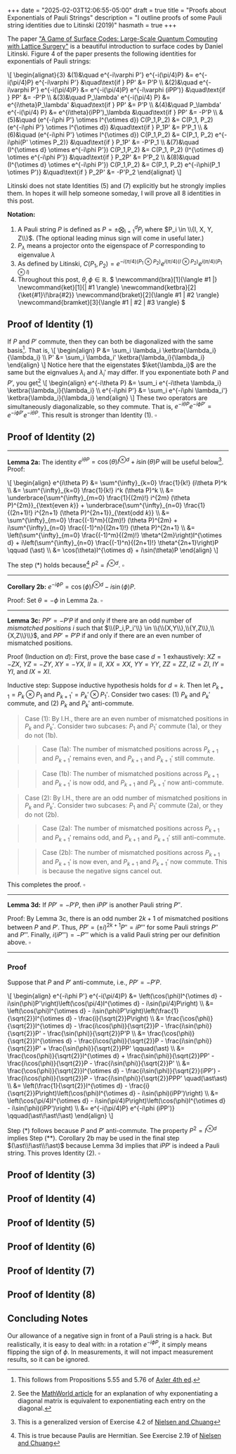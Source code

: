 +++
date = "2025-02-03T12:06:55-05:00"
draft = true
title = "Proofs about Exponentials of Pauli Strings"
description = "I outline proofs of some Pauli string identities due to Litinski (2019)"
hasmath = true
+++

The paper ["A Game of Surface Codes: Large-Scale Quantum Computing with Lattice
Surgery"][1] is a beautiful introduction to surface codes by Daniel Litinski.
Figure 4 of the paper presents the following identities for exponentials of
Pauli strings:

\\[ \begin{alignat}{3}
    &(1)&\quad e^{-i\varphi P'} e^{-i(\pi/4)P} &= e^{-i(\pi/4)P} e^{-i\varphi P'} &\quad\text{if } PP' &= P'P \\\\
    &(2)&\quad e^{-i\varphi P'} e^{-i(\pi/4)P} &= e^{-i(\pi/4)P} e^{-i\varphi (iPP')} &\quad\text{if } PP' &= -P'P \\\\
    &(3)&\quad P_\lambda' e^{-i(\pi/4) P} &= e^{i\theta}P_\lambda' &\quad\text{if } PP' &= P'P \\\\
    &(4)&\quad P_\lambda' e^{-i(\pi/4) P} &= e^{i\theta}(iPP')_\lambda &\quad\text{if } PP' &= -P'P \\\\
    &(5)&\quad (e^{-i\phi P'} \otimes I^{\otimes d}) C(P_1,P_2) &= C(P_1, P_2) (e^{-i\phi P'} \otimes I^{\otimes d}) &\quad\text{if } P_1P' &= P'P_1 \\\\
    &(6)&\quad (e^{-i\phi P'} \otimes I^{\otimes d}) C(P_1,P_2) &= C(P_1, P_2) e^{-i\phi(P' \otimes P_2)} &\quad\text{if } P_1P' &= -P'P_1 \\\\
    &(7)&\quad (I^{\otimes d} \otimes e^{-i\phi P'}) C(P_1,P_2) &= C(P_1, P_2) (I^{\otimes d} \otimes e^{-i\phi P'})  &\quad\text{if } P_2P' &= P'P_2 \\\\
    &(8)&\quad (I^{\otimes d} \otimes e^{-i\phi P'}) C(P_1,P_2) &= C(P_1, P_2) e^{-i\phi(P_1 \otimes P')} &\quad\text{if } P_2P' &= -P'P_2
    \end{alignat} \\]

Litinski does not state Identities (5) and (7) explicitly but he strongly
implies them. In hopes it will help someone someday, I will prove all 8
identities in this post.

**Notation:**
1. A Pauli string $P$ is defined as $P = \pm \bigotimes^d_{i=1} P_i$ where $P_i \in \\{I, X, Y, Z\\}$. (The optional leading minus sign will come in useful later.)
2. $P_\lambda$ means a projector onto the eigenspace of $P$ corresponding to eigenvalue $\lambda$
3. As defined by Litinski, $C(P_1, P_2) = e^{-i(\pi/4)(P_1 \otimes P_2)}e^{i(\pi/4)(I \otimes P_2)}e^{i(\pi/4)(P_1 \otimes I)}$
3. Throughout this post, $\theta,\phi \in \mathbb{R}$.
$
\newcommand{bra}\[1\]{\langle #1 |}
\newcommand{ket}\[1\]{| #1 \rangle}
\newcommand{ketbra}\[2\]{\ket{#1}\\!\bra{#2}}
\newcommand{braket}\[2\]{\langle #1 | #2 \rangle}
\newcommand{bramket}\[3\]{\langle #1 | #2 | #3 \rangle}
$

Proof of Identity (1)
---------------------

If $P$ and $P'$ commute, then they can both be diagonalized with the same basis[^^1].
That is,
\\[ \begin{align}
    P &= \sum_i \lambda_i \ketbra{\lambda_i}{\lambda_i} \\\\
    P' &= \sum_i \lambda_i' \ketbra{\lambda_i}{\lambda_i}
    \end{align} \\]
Notice here that the eigenstates $\ket{\lambda_i}$ are the same but the
eignvalues $\lambda_i$ and $\lambda_i'$ may differ. If you exponentiate both
$P$ and $P'$, you get[^^2]
\\[ \begin{align}
    e^{-i\theta P} &= \sum_i e^{-i\theta \lambda_i} \ketbra{\lambda_i}{\lambda_i} \\\\
    e^{-i\phi P'} &= \sum_i e^{-i\phi \lambda_i'} \ketbra{\lambda_i}{\lambda_i}
    \end{align} \\]
These two operators are simultaneously diagonalizable, so they commute. That
is, $e^{-i\theta P}e^{-i\phi P'} = e^{-i\phi P'}e^{-i\theta P}$. This result is
stronger than Identity (1). $\square$

Proof of Identity (2)
---------------------

----

**Lemma 2a:** The identity $e^{i\theta P} = \cos(\theta)I^{\otimes d} +
i\sin(\theta)P$ will be useful below[^^3]. Proof:

\\[ \begin{align}
    e^{i\theta P} &= \sum^{\infty}\_{k=0} \frac{1}{k!} (i\theta P)^k \\\\
                &= \sum^{\infty}\_{k=0} \frac{1}{k!} i^k (\theta P)^k \\\\
                &= \underbrace{\sum^{\infty}\_{m=0} \frac{1}{(2m)!} i^{2m} (\theta P)^{2m}}\_{\text{even $k$}} + \underbrace{\sum^{\infty}\_{n=0} \frac{1}{(2n+1)!} i^{2n+1} (\theta P)^{2n+1}}\_{\text{odd $k$}} \\\\
                &= \sum^{\infty}\_{m=0} \frac{(-1)^m}{(2m)!} (\theta P)^{2m} + i\sum^{\infty}\_{n=0} \frac{(-1)^n}{(2n+1)!} (\theta P)^{2n+1} \\\\
                &= \left(\sum^{\infty}\_{m=0} \frac{(-1)^m}{(2m)!} \theta^{2m}\right)I^{\otimes d} + i\left(\sum^{\infty}\_{n=0} \frac{(-1)^n}{(2n+1)!} \theta^{2n+1}\right)P \qquad (\ast) \\\\
                &= \cos(\theta)I^{\otimes d} + i\sin(\theta)P
    \end{align} \\]

The step $(\ast)$ holds because[^^4] $P^2 = I^{\otimes d}$. $\square$

----

**Corollary 2b:** $e^{-i\phi P} = \cos(\phi)I^{\otimes d} - i\sin(\phi)P$.

Proof: Set $\theta = -\phi$ in Lemma 2a. $\square$

----

**Lemma 3c:** $PP' = -P'P$ if and only if there are an odd number of _mismatched positions_ $i$ such that $\\{P_i,P_i'\\} \in \\{\\{X,Y\\},\\{Y,Z\\},\\{X,Z\\}\\}$, and $PP' = P'P$ if and only if there are an even number of mismatched positions.

Proof (Induction on $d$): First, prove the base case $d=1$ exhaustively: $XZ = -ZX$, $YZ = -ZY$, $XY = -YX$, $II = II$, $XX = XX$, $YY = YY$, $ZZ = ZZ$, $IZ = ZI$, $IY = YI$, and $IX = XI$.

Inductive step: Suppose inductive hypothesis holds for $d = k$. Then let $P_{k+1} = P_k \otimes P_1$ and $P_{k+1}' = P_k' \otimes P_1'$. Consider two cases: (1) $P_k$ and $P_k'$ commute, and (2) $P_k$ and $P_k'$ anti-commute.

> Case (1): By I.H., there are an even number of mismatched positions in $P_k$ and $P_k'$. Consider two subcases: $P_1$ and $P_1'$ commute (1a), or they do not (1b).

> > Case (1a): The number of mismatched positions across $P_{k+1}$ and $P_{k+1}'$ remains even, and $P_{k+1}$ and $P_{k+1}'$ still commute.

> > Case (1b): The number of mismatched positions across $P_{k+1}$ and $P_{k+1}'$ is now odd, and $P_{k+1}$ and $P_{k+1}'$ now anti-commute.

> Case (2): By I.H., there are an odd number of mismatched positions in $P_k$ and $P_k'$. Consider two subcases: $P_1$ and $P_1'$ commute (2a), or they do not (2b).

> > Case (2a): The number of mismatched positions across $P_{k+1}$ and $P_{k+1}'$ remains odd, and $P_{k+1}$ and $P_{k+1}'$ still anti-commute.

> > Case (2b): The number of mismatched positions across $P_{k+1}$ and $P_{k+1}'$ is now even, and $P_{k+1}$ and $P_{k+1}'$ now commute. This is because the negative signs cancel out.

This completes the proof. $\square$

----

**Lemma 3d:** If $PP' = -P'P$, then $iPP'$ is another Pauli string $P''$.

Proof: By Lemma 3c, there is an odd number $2k+1$ of mismatched positions between $P$ and $P'$. Thus, $PP' = (\pm i)^{2k+1}P'' = iP'''$ for some Pauli strings $P''$ and $P'''$. Finally, $i(iP''') = -P'''$ which is a valid Pauli string per our definition above. $\square$

----

### Proof

Suppose that $P$ and $P'$ anti-commute, i.e., $PP' = -P'P$.

\\[ \begin{align}
    e^{-i\phi P'} e^{-i(\pi/4)P} &= \left(\cos(\phi)I^{\otimes d} - i\sin(\phi)P'\right)\left(\cos(\pi/4)I^{\otimes d} - i\sin(\pi/4)P\right) \\\\
    &= \left(\cos(\phi)I^{\otimes d} - i\sin(\phi)P'\right)\left(\frac{1}{\sqrt{2}}I^{\otimes d} - \frac{i}{\sqrt{2}}P\right) \\\\
    &= \frac{\cos(\phi)}{\sqrt{2}}I^{\otimes d} - \frac{i\cos(\phi)}{\sqrt{2}}P - \frac{i\sin(\phi)}{\sqrt{2}}P' - \frac{\sin(\phi)}{\sqrt{2}}P'P \\\\
    &= \frac{\cos(\phi)}{\sqrt{2}}I^{\otimes d} - \frac{i\cos(\phi)}{\sqrt{2}}P - \frac{i\sin(\phi)}{\sqrt{2}}P' + \frac{\sin(\phi)}{\sqrt{2}}PP' \qquad(\ast) \\\\
    &= \frac{\cos(\phi)}{\sqrt{2}}I^{\otimes d} + \frac{\sin(\phi)}{\sqrt{2}}PP' - \frac{i\cos(\phi)}{\sqrt{2}}P - \frac{i\sin(\phi)}{\sqrt{2}}P' \\\\
    &= \frac{\cos(\phi)}{\sqrt{2}}I^{\otimes d} - \frac{i\sin(\phi)}{\sqrt{2}}(iPP') - \frac{i\cos(\phi)}{\sqrt{2}}P - \frac{i\sin(\phi)}{\sqrt{2}}PPP' \quad(\ast\ast) \\\\
    &= \left(\frac{1}{\sqrt{2}}I^{\otimes d} - \frac{i}{\sqrt{2}}P\right)\left(\cos(\phi)I^{\otimes d} - i\sin(\phi)(iPP')\right) \\\\
    &= \left(\cos(\pi/4)I^{\otimes d} - i\sin(\pi/4)P\right)\left(\cos(\phi)I^{\otimes d} - i\sin(\phi)(iPP')\right) \\\\
    &=  e^{-i(\pi/4)P} e^{-i\phi (iPP')} \qquad(\ast\\!\ast\\!\ast)
    \end{align} \\]

Step $(\ast)$ follows because $P$ and $P'$ anti-commute. The property $P^2 =
I^{\otimes d}$ implies Step $(\ast\ast)$. Corollary 2b may be used in the final
step $(\ast\\!\ast\\!\ast)$ because Lemma 3d implies that $iPP'$ is indeed a
Pauli string. This proves Identity (2). $\square$

Proof of Identity (3)
---------------------

Proof of Identity (4)
---------------------

Proof of Identity (5)
---------------------

Proof of Identity (6)
---------------------

Proof of Identity (7)
---------------------

Proof of Identity (8)
---------------------

Concluding Notes
----------------

Our allowance of a negative sign in front of a Pauli string is a hack. But
realistically, it is easy to deal with: in a rotation $e^{-i\phi P}$, it simply
means flipping the sign of $\phi$. In measurements, it will not impact
measurement results, so it can be ignored.

[1]: https://quantum-journal.org/papers/q-2019-03-05-128/
[2]: https://linear.axler.net/
[3]: https://mathworld.wolfram.com/MatrixExponential.html
[4]: https://amazon.com/dp/1107002176
[5]: https://mathworld.wolfram.com/MaclaurinSeries.html

[^^1]: This follows from Propositions 5.55 and 5.76 of [Axler 4th ed][2].
[^^2]: See the [MathWorld article][3] for an explanation of why exponentiating
       a diagonal matrix is equivalent to exponentiating each entry on the
       diagonal.
[^^3]: This is a generalized version of Exercise 4.2 of [Nielsen and Chuang][4]
[^^4]: This is true because Paulis are Hermitian. See Exercise 2.19 of [Nielsen and Chuang][4]
